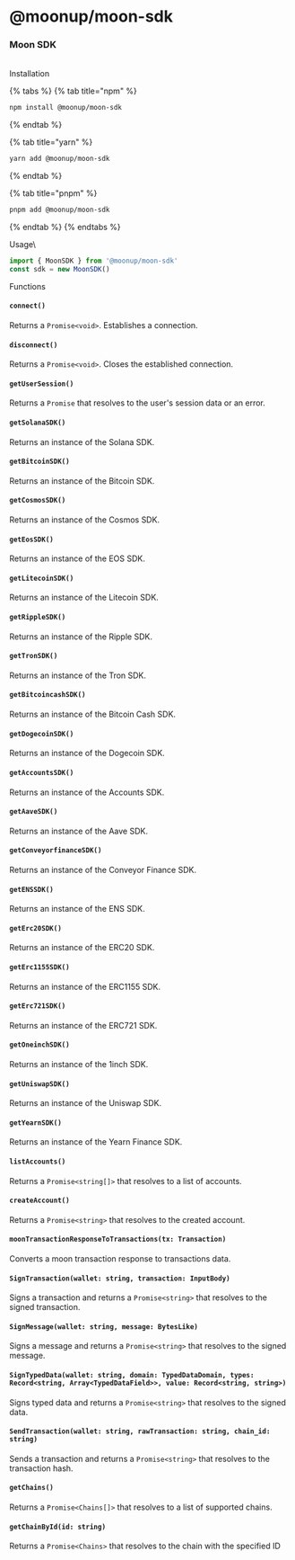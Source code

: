 # @moonup/moon-sdk

### Moon SDK

\
Installation

{% tabs %}
{% tab title="npm" %}
```bash
npm install @moonup/moon-sdk
```
{% endtab %}

{% tab title="yarn" %}
```bash
yarn add @moonup/moon-sdk
```
{% endtab %}

{% tab title="pnpm" %}
```bash
pnpm add @moonup/moon-sdk
```
{% endtab %}
{% endtabs %}

Usage\


```typescript
import { MoonSDK } from '@moonup/moon-sdk'
const sdk = new MoonSDK()
```

Functions

#### `connect()`

Returns a `Promise<void>`. Establishes a connection.

#### `disconnect()`

Returns a `Promise<void>`. Closes the established connection.

#### `getUserSession()`

Returns a `Promise` that resolves to the user's session data or an error.

#### `getSolanaSDK()`

Returns an instance of the Solana SDK.

#### `getBitcoinSDK()`

Returns an instance of the Bitcoin SDK.

#### `getCosmosSDK()`

Returns an instance of the Cosmos SDK.

#### `getEosSDK()`

Returns an instance of the EOS SDK.

#### `getLitecoinSDK()`

Returns an instance of the Litecoin SDK.

#### `getRippleSDK()`

Returns an instance of the Ripple SDK.

#### `getTronSDK()`

Returns an instance of the Tron SDK.

#### `getBitcoincashSDK()`

Returns an instance of the Bitcoin Cash SDK.

#### `getDogecoinSDK()`

Returns an instance of the Dogecoin SDK.

#### `getAccountsSDK()`

Returns an instance of the Accounts SDK.

#### `getAaveSDK()`

Returns an instance of the Aave SDK.

#### `getConveyorfinanceSDK()`

Returns an instance of the Conveyor Finance SDK.

#### `getENSSDK()`

Returns an instance of the ENS SDK.

#### `getErc20SDK()`

Returns an instance of the ERC20 SDK.

#### `getErc1155SDK()`

Returns an instance of the ERC1155 SDK.

#### `getErc721SDK()`

Returns an instance of the ERC721 SDK.

#### `getOneinchSDK()`

Returns an instance of the 1inch SDK.

#### `getUniswapSDK()`

Returns an instance of the Uniswap SDK.

#### `getYearnSDK()`

Returns an instance of the Yearn Finance SDK.

#### `listAccounts()`

Returns a `Promise<string[]>` that resolves to a list of accounts.

#### `createAccount()`

Returns a `Promise<string>` that resolves to the created account.

#### `moonTransactionResponseToTransactions(tx: Transaction)`

Converts a moon transaction response to transactions data.

#### `SignTransaction(wallet: string, transaction: InputBody)`

Signs a transaction and returns a `Promise<string>` that resolves to the signed transaction.

#### `SignMessage(wallet: string, message: BytesLike)`

Signs a message and returns a `Promise<string>` that resolves to the signed message.

#### `SignTypedData(wallet: string, domain: TypedDataDomain, types: Record<string, Array<TypedDataField>>, value: Record<string, string>)`

Signs typed data and returns a `Promise<string>` that resolves to the signed data.

#### `SendTransaction(wallet: string, rawTransaction: string, chain_id: string)`

Sends a transaction and returns a `Promise<string>` that resolves to the transaction hash.

#### `getChains()`

Returns a `Promise<Chains[]>` that resolves to a list of supported chains.

#### `getChainById(id: string)`

Returns a `Promise<Chains>` that resolves to the chain with the specified ID
